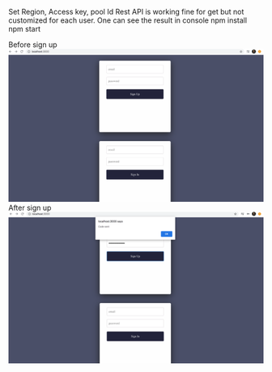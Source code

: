 Set Region, Access key, pool Id
Rest API is working fine for get but not customized for each user. One can see the result in console
npm install 
npm start

Before sign up
![alt text](https://github.com/sheshantsinha/go-react-project/blob/master/public/before_signup.png)
After sign up
![alt text](https://github.com/sheshantsinha/go-react-project/blob/master/public/after_signup.png)
